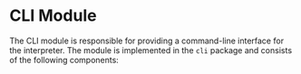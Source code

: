 # CLI Module

The CLI module is responsible for providing a command-line interface for the interpreter. The module is implemented in the `cli` package and consists of the following components:

<!-- TODO: List all the modules -->